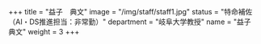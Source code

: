 +++
title = "益子　典文"
image = "/img/staff/staff1.jpg"
status = "特命補佐（AI・DS推進担当：非常勤）"
department = "岐阜大学教授"
name = "益子　典文"
weight = 3
+++